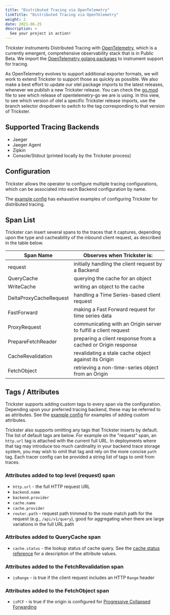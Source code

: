 ```yaml
---
title: "Distributed Tracing via OpenTelemetry"
linkTitle: "Distributed Tracing via OpenTelemetry"
weight: 2
date: 2021-06-25
description: >
  See your project in action!
---
```



Trickster instruments Distributed Tracing with [OpenTelemetry](http://opentelemetry.io/), which is a currently emergent, comprehensive observability stack that is in Public Beta. We import the [OpenTelemetry golang packages](https://github.com/open-telemetry/opentelemetry-go) to instrument support for tracing.

As OpenTelemetry evolves to support additional exporter formats, we will work to extend Trickster to support those as quickly as possible. We also make a best effort to update our otel package imports to the latest releases, whenever we publish a new Trickster release. You can check the [go.mod](../go.mod) file to see which release of opentelemetry-go we are is using. In this view, to see which version of otel a specific Trickster release imports, use the branch selector dropdown to switch to the tag corresponding to that version of Trickster.

## Supported Tracing Backends

- Jaeger
- Jaeger Agent
- Zipkin
- Console/Stdout (printed locally by the Trickster process)

## Configuration

Trickster allows the operator to configure multiple tracing configurations, which can be associated into each Backend configuration by name.

The [example config](https://github.com/trickstercache/trickster/blob/v1.1.2/examples/conf/example.full.yaml#L508) has exhaustive examples of configuring Trickster for distributed tracing.

## Span List

Trickster can insert several spans to the traces that it captures, depending upon the type and cacheability of the inbound client request, as described in the table below.

| Span Name              | Observes when Trickster is: |
| ---------------------- | ------------- |
| request                | initially handling the client request by a Backend |
| QueryCache             | querying the cache for an object |
| WriteCache             | writing an object to the cache |
| DeltaProxyCacheRequest | handling a Time Series-based client request |
| FastForward            | making a Fast Forward request for time series data |
| ProxyRequest           | communicating with an Origin server to fulfill a client request |
| PrepareFetchReader     | preparing a client response from a cached or Origin response |
| CacheRevalidation      | revalidating a stale cache object against its Origin |
| FetchObject            | retrieving a non-time-series object from an Origin |

## Tags / Attributes

Trickster supports adding custom tags to every span via the configuration. Depending upon your preferred tracing backend, these may be referred to as attributes. See the [example config](https://github.com/trickstercache/trickster/blob/v1.1.2/examples/conf/example.full.yaml#L548) for examples of adding custom attributes.

Trickster also supports omitting any tags that Trickster inserts by default. The list of default tags are below. For example on the "request" span, an `http.url` tag is attached with the current full URL. In deployments where that tag may introduce too much cardinality in your backend trace storage system, you may wish to omit that tag and rely on the more concise `path` tag. Each tracer config can be provided a string list of tags to omit from traces.

### Attributes added to top level (request) span

- `http.url` - the full HTTP request URL
- `backend.name`
- `backend.provider`
- `cache.name`
- `cache.provider`
- `router.path` - request path trimmed to the route match path for the request (e.g., `/api/v1/query`), good for aggregating when there are large variations in the full URL path

### Attributes added to QueryCache span

- `cache.status` - the lookup status of cache query. See the [cache status reference](./caches.md#cache-status) for a description of the attribute values.

### Attributes added to the FetchRevalidation span

- `isRange` - is true if the client request includes an HTTP `Range` header

### Attributes added to the FetchObject span

- `isPCF` - is true if the origin is configured for [Progressive Collapsed Forwarding](./collapsed-forwarding.md#progressive-collapsed-forwarding)
